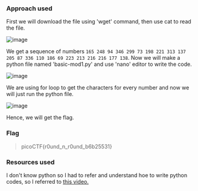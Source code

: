 ### Approach used
First we will download the file using 'wget' command, then use cat to read the file.

![image](https://github.com/UselessAaka/picoCTF-Writeups/assets/148384618/e23f78fe-ce57-40ce-9f57-7dc233a913ce)

 We get a sequence of numbers `165 248 94 346 299 73 198 221 313 137 205 87 336 110 186 69 223 213 216 216 177 138`. Now we will make a python file named 'basic-mod1.py' and use 'nano' editor to write the code.

![image](https://github.com/UselessAaka/picoCTF-Writeups/assets/148384618/97924fbf-d7ff-43d2-81a1-da9120fa9cff)

We are using for loop to get the characters for every number and now we will just run the python file.

![image](https://github.com/UselessAaka/picoCTF-Writeups/assets/148384618/a381974b-c798-4f14-b6ee-92e94d357323)

Hence, we will get the flag.

### Flag
> picoCTF{r0und_n_r0und_b6b25531}
### Resources used
I don't know python so I had to refer and understand hoe to write python codes, so I  referred to [this video.](https://www.youtube.com/watch?v=nIB1IxK1FmY)
